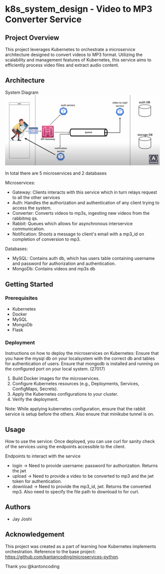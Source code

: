 # k8s_system_design - Video to MP3 Converter Service

## Project Overview

This project leverages Kubernetes to orchestrate a microservice architecture designed to convert videos to MP3 format. Utilizing the scalability and management features of Kubernetes, this service aims to efficiently process video files and extract audio content.

## Architecture

System Diagram
![System Diagram](Images/system_design.png "System Diagram")

In total there are 5 microservices and 2 databases

Microservices:

- Gateway: Clients interacts with this service which in turn relays request to all the other services
- Auth: Handles the authorization and authentication of any client trying to access the system.
- Converter: Converts videos to mp3s, ingesting new videos from the rabbitmq qs.
- Rabbit: Queues which allows for asynchronous interservice communication.
- Notification: Shoots a message to client's email with a mp3_id on completion of conversion to mp3.

Databases:

- MySQL: Contains auth db, which has users table containing username and password for authorization and authentication.
- MongoDb: Contains videos and mp3s db

## Getting Started

### Prerequisites

- Kubernetes
- Docker
- MySQL
- MongoDb
- Flask

### Deployment

Instructions on how to deploy the microservices on Kubernetes:
Ensure that you have the mysql db on your localsystem with the correct db and tables for authentication of users.
Ensure that mongodb is installed and running on the configured port on your local system. (27017)

1. Build Docker images for the microservices.
2. Configure Kubernetes resources (e.g., Deployments, Services, ConfigMaps, Secrets).
3. Apply the Kubernetes configurations to your cluster.
4. Verify the deployment.

Note: While applying kubernetes configuration, ensure that the rabbit service is setup before the others. Also ensure that minikube tunnel is on.

## Usage

How to use the service:
Once deployed, you can use curl for sanity check of the services using the endpoints accessible to the client.

Endpoints to interact with the service

- login -> Need to provide username: password for authorization. Returns the jwt
- upload -> Need to provide a video to be converted to mp3 and the jwt token for authentication.
- download -> Need to provide the mp3_id, jwt. Returns the converted mp3. Also need to specify the file path to download to for curl.

## Authors

- Jay Joshi

## Acknowledgement

This project was created as a part of learning how Kubernetes implements orchestration.
Reference to the base project: https://github.com/kantancoding/microservices-python.

Thank you @kantoncoding
